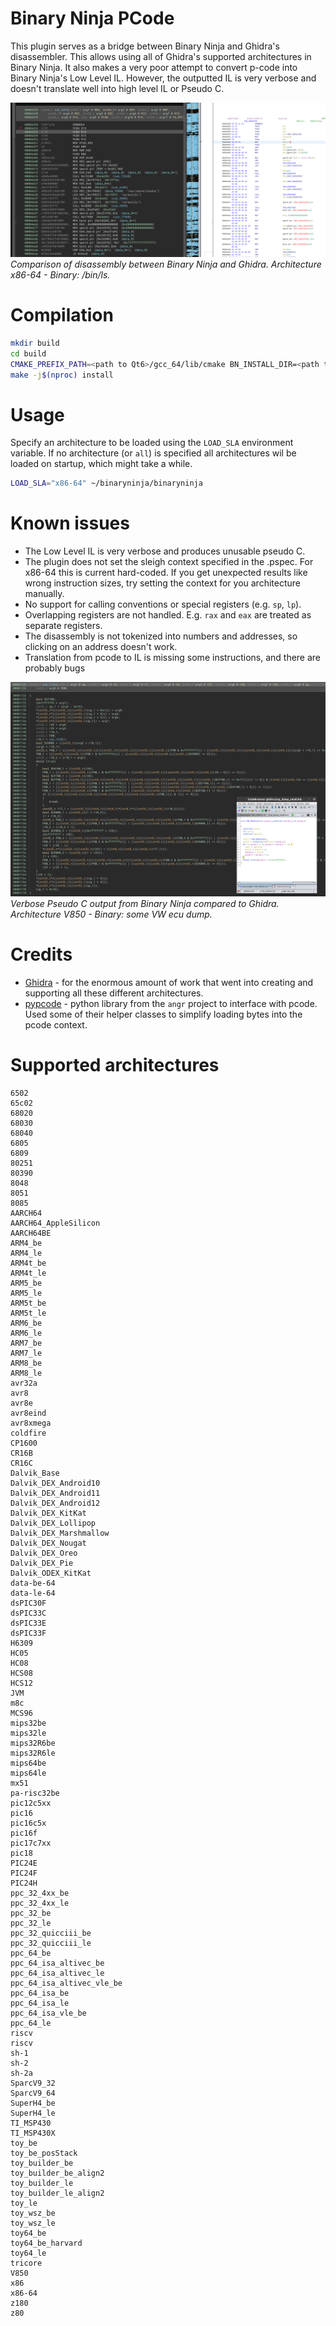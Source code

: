 # Binary Ninja PCode
This plugin serves as a bridge between Binary Ninja and Ghidra's disassembler. This allows using all of Ghidra's supported architectures in Binary Ninja. It also makes a very poor attempt to convert p-code into Binary Ninja's Low Level IL. However, the outputted IL is very verbose and doesn't translate well into high level IL or Pseudo C.

![Comparison of disassembly between Binary Ninja and Ghidra](img/binja_vs_ghidra.png)
*Comparison of disassembly between Binary Ninja and Ghidra. Architecture x86-64 - Binary: /bin/ls.*


# Compilation
```bash
mkdir build
cd build
CMAKE_PREFIX_PATH=<path to Qt6>/gcc_64/lib/cmake BN_INSTALL_DIR=<path to binary ninja> BN_API_PATH=<path to binaryninja-api> cmake ..
make -j$(nproc) install
```

# Usage
Specify an architecture to be loaded using the `LOAD_SLA` environment variable. If no architecture (or `all`) is specified all architectures wil be loaded on startup, which might take a while.

```bash
LOAD_SLA="x86-64" ~/binaryninja/binaryninja
```

# Known issues
 - The Low Level IL is very verbose and produces unusable pseudo C.
 - The plugin does not set the sleigh context specified in the .pspec. For x86-64 this is current hard-coded. If you get unexpected results like wrong instruction sizes, try setting the context for you architecture manually.
 - No support for calling conventions or special registers (e.g. `sp`, `lp`).
 - Overlapping registers are not handled. E.g. `rax` and `eax` are treated as separate registers.
 - The disassembly is not tokenized into numbers and addresses, so clicking on an address doesn't work.
 - Translation from pcode to IL is missing some instructions, and there are probably bugs

![Verbose Pseudo C output from Binary Ninja compared to Ghidra](img/decompiler.png)
*Verbose Pseudo C output from Binary Ninja compared to Ghidra. Architecture V850 - Binary: some VW ecu dump.*

# Credits
 - [Ghidra](https://github.com/NationalSecurityAgency/ghidra) - for the enormous amount of work that went into creating and supporting all these different architectures.
 - [pypcode](https://github.com/angr/pypcode) - python library from the `angr` project to interface with pcode. Used some of their helper classes to simplify loading bytes into the pcode context.

# Supported architectures
```
6502
65c02
68020
68030
68040
6805
6809
80251
80390
8048
8051
8085
AARCH64
AARCH64_AppleSilicon
AARCH64BE
ARM4_be
ARM4_le
ARM4t_be
ARM4t_le
ARM5_be
ARM5_le
ARM5t_be
ARM5t_le
ARM6_be
ARM6_le
ARM7_be
ARM7_le
ARM8_be
ARM8_le
avr32a
avr8
avr8e
avr8eind
avr8xmega
coldfire
CP1600
CR16B
CR16C
Dalvik_Base
Dalvik_DEX_Android10
Dalvik_DEX_Android11
Dalvik_DEX_Android12
Dalvik_DEX_KitKat
Dalvik_DEX_Lollipop
Dalvik_DEX_Marshmallow
Dalvik_DEX_Nougat
Dalvik_DEX_Oreo
Dalvik_DEX_Pie
Dalvik_ODEX_KitKat
data-be-64
data-le-64
dsPIC30F
dsPIC33C
dsPIC33E
dsPIC33F
H6309
HC05
HC08
HCS08
HCS12
JVM
m8c
MCS96
mips32be
mips32le
mips32R6be
mips32R6le
mips64be
mips64le
mx51
pa-risc32be
pic12c5xx
pic16
pic16c5x
pic16f
pic17c7xx
pic18
PIC24E
PIC24F
PIC24H
ppc_32_4xx_be
ppc_32_4xx_le
ppc_32_be
ppc_32_le
ppc_32_quicciii_be
ppc_32_quicciii_le
ppc_64_be
ppc_64_isa_altivec_be
ppc_64_isa_altivec_le
ppc_64_isa_altivec_vle_be
ppc_64_isa_be
ppc_64_isa_le
ppc_64_isa_vle_be
ppc_64_le
riscv
riscv
sh-1
sh-2
sh-2a
SparcV9_32
SparcV9_64
SuperH4_be
SuperH4_le
TI_MSP430
TI_MSP430X
toy_be
toy_be_posStack
toy_builder_be
toy_builder_be_align2
toy_builder_le
toy_builder_le_align2
toy_le
toy_wsz_be
toy_wsz_le
toy64_be
toy64_be_harvard
toy64_le
tricore
V850
x86
x86-64
z180
z80
```

